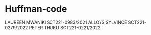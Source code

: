 # Huffman-code
LAUREEN MWANIKI SCT221-0983/2021
ALLOYS SYLVINCE SCT221-0279/2022 
PETER THUKU SCT221-0221/2022
